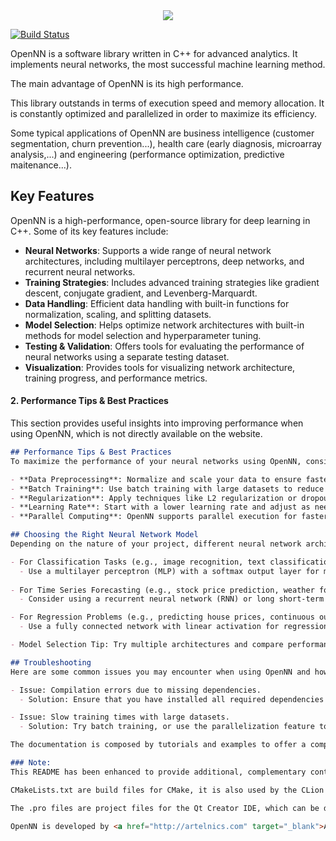 <div align="center">
  <img src="http://www.opennn.net/images/opennn_git_logo.svg">
</div>

[![Build Status](https://travis-ci.org/{ORG-or-USERNAME}/{REPO-NAME}.png?branch=master)](https://travis-ci.org/Artelnics/opennn)

OpenNN is a software library written in C++ for advanced analytics. It implements neural networks, the most successful machine learning method. 

The main advantage of OpenNN is its high performance. 

This library outstands in terms of execution speed and memory allocation. It is constantly optimized and parallelized in order to maximize its efficiency.

Some typical applications of OpenNN are business intelligence (customer segmentation, churn prevention...), health care (early diagnosis, microarray analysis,...) and engineering (performance optimization, predictive maitenance...).

## Key Features
OpenNN is a high-performance, open-source library for deep learning in C++. Some of its key features include:

- **Neural Networks**: Supports a wide range of neural network architectures, including multilayer perceptrons, deep networks, and recurrent neural networks.
- **Training Strategies**: Includes advanced training strategies like gradient descent, conjugate gradient, and Levenberg-Marquardt.
- **Data Handling**: Efficient data handling with built-in functions for normalization, scaling, and splitting datasets.
- **Model Selection**: Helps optimize network architectures with built-in methods for model selection and hyperparameter tuning.
- **Testing & Validation**: Offers tools for evaluating the performance of neural networks using a separate testing dataset.
- **Visualization**: Provides tools for visualizing network architecture, training progress, and performance metrics.


#### 2. **Performance Tips & Best Practices**
This section provides useful insights into improving performance when using OpenNN, which is not directly available on the website.

```markdown
## Performance Tips & Best Practices
To maximize the performance of your neural networks using OpenNN, consider these best practices:

- **Data Preprocessing**: Normalize and scale your data to ensure faster training and better convergence. OpenNN includes built-in functions to help with this.
- **Batch Training**: Use batch training with large datasets to reduce memory usage and improve training times.
- **Regularization**: Apply techniques like L2 regularization or dropout to prevent overfitting, especially when working with complex models.
- **Learning Rate**: Start with a lower learning rate and adjust as needed. A dynamic learning rate can help achieve faster convergence.
- **Parallel Computing**: OpenNN supports parallel execution for faster training on systems with multiple cores.

## Choosing the Right Neural Network Model
Depending on the nature of your project, different neural network architectures and training strategies may be more appropriate:

- For Classification Tasks (e.g., image recognition, text classification):
  - Use a multilayer perceptron (MLP) with a softmax output layer for multi-class classification tasks.
  
- For Time Series Forecasting (e.g., stock price prediction, weather forecasting):
  - Consider using a recurrent neural network (RNN) or long short-term memory (LSTM) for sequential data and forecasting tasks.

- For Regression Problems (e.g., predicting house prices, continuous outputs):
  - Use a fully connected network with linear activation for regression problems, which map inputs to continuous outputs.

- Model Selection Tip: Try multiple architectures and compare performance using OpenNN’s built-in model selection tools.

## Troubleshooting
Here are some common issues you may encounter when using OpenNN and how to resolve them:

- Issue: Compilation errors due to missing dependencies.
  - Solution: Ensure that you have installed all required dependencies listed on the OpenNN website. For example, ensure you have a compatible C++ compiler and the necessary libraries.

- Issue: Slow training times with large datasets.
  - Solution: Try batch training, or use the parallelization feature to speed up the process by utilizing multiple cores.

The documentation is composed by tutorials and examples to offer a complete overview about the library. 

### Note:
This README has been enhanced to provide additional, complementary content that helps developers get started more quickly and understand how to maximize performance when using OpenNN. For more detailed installation instructions and tutorials, please refer to the official [OpenNN website](https://opennn.net). The content added here does not duplicate the information already available on the website, but rather supplements it to improve the developer experience.

CMakeLists.txt are build files for CMake, it is also used by the CLion IDE.

The .pro files are project files for the Qt Creator IDE, which can be downloaded from its <a href="http://www.qt.io" target="_blank">site</a>. Note that OpenNN does not make use of the Qt library. 

OpenNN is developed by <a href="http://artelnics.com" target="_blank">Artelnics</a>, a company specialized in artificial intelligence. 
